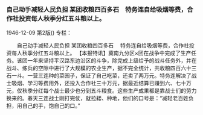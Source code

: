 ### 自己动手减轻人民负担  某团收粮四百多石　特务连自给吸烟等费，合作社投资每人秋季分红五斗粮以上。

1946-12-09
第2版()
专栏：

　　自己动手减轻人民负担
    某团收粮四百多石
  　特务连自给吸烟等费，合作社投资每人秋季分红五斗粮以上。
    【本报特讯】冀南九分区×团在战争中完成了生产任务。该团一年来坚持平汉路东边沿区的斗争，除完成上级给予的战斗任务外，并在战斗、练兵的空隙中进行了大规模的农业生产，据不完全统计，共收粮四百六十三石一斗。一营三连种的菜园子，保证了自己吃菜，还卖了两万元。特务连解决了战士吸烟、学习等费用外，还投入合作社三十万元，据最近结算已赚到六、七十万元，仅秋季分红每个战士最少也分到五斗粮食。这些生产成果都是靠战士们的劳力换来的。春天三连战士刚打完仗，就拉耧、种地，他们的口号是：“减轻老百姓负担，用自己的手，饱自己的口。”

